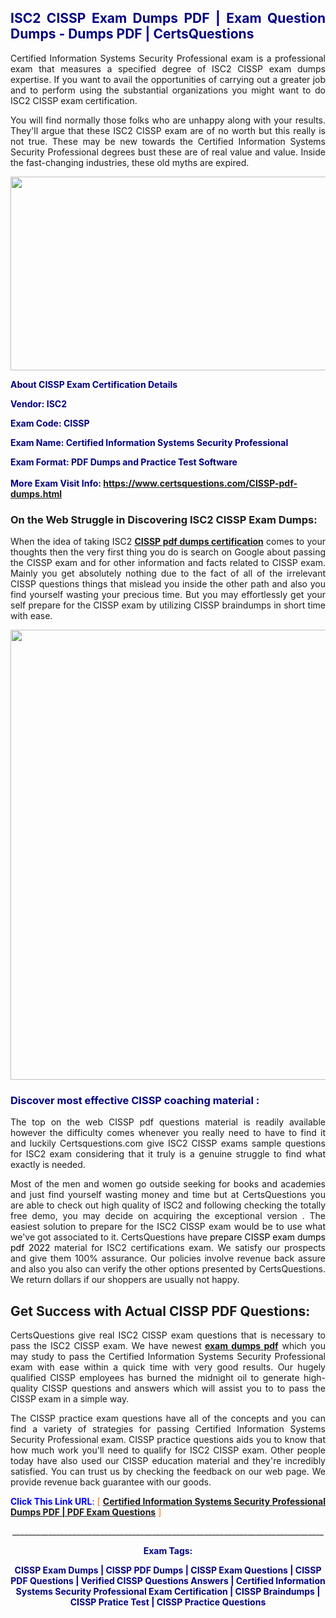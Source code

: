 <h2 style="text-align: justify;"><span style="color: #000080;">ISC2 CISSP Exam Dumps PDF | Exam Question Dumps - Dumps PDF | CertsQuestions</span></h2>
<p style="text-align: justify;">Certified Information Systems Security Professional exam is a professional exam that measures a specified degree of ISC2  CISSP exam dumps expertise. If you want to avail the opportunities of carrying out a greater job and to perform using the substantial organizations you might want to do ISC2 CISSP exam certification.</p>
<p style="text-align: justify;">You will find normally those folks who are unhappy along with your results. They'll argue that these ISC2  CISSP exam are of no worth but this really is not true. These may be new towards the Certified Information Systems Security Professional degrees bust these are of real value and value. Inside the fast-changing industries, these old myths are expired.</p>
<p><img style="display: block; margin-left: auto; margin-right: auto;" src="https://i.imgur.com/eaP4ae9.png" width="840" height="310" /></p>
<p><span style="color: #000080;"><strong>About CISSP Exam Certification Details</strong></span></p>
<p><span style="color: #000080;"><strong>Vendor: ISC2<br /></strong></span></p>
<p><span style="color: #000080;"><strong>Exam Code: CISSP</strong></span></p>
<p><span style="color: #000080;"><strong>Exam Name: Certified Information Systems Security Professional</strong></span></p>
<p><span style="color: #000080;"><strong>Exam Format: PDF Dumps and Practice Test Software<br /><br />More Exam Visit Info: <span style="color: #ff6600;"><a href="https://www.certsquestions.com/CISSP-pdf-dumps.html">https://www.certsquestions.com/CISSP-pdf-dumps.html</a></span></strong></span></p>
<h3>On the Web Struggle in Discovering ISC2 CISSP Exam Dumps:</h3>
<p style="text-align: justify;">When the idea of taking ISC2 <a href="https://www.certsquestions.com/CISSP-pdf-dumps.html"><strong> CISSP pdf dumps certification</strong></a> comes to your thoughts then the very first thing you do is search on Google about passing the CISSP exam and for other information and facts related to CISSP exam. Mainly you get absolutely nothing due to the fact of all of the irrelevant CISSP questions things that mislead you inside the other path and also you find yourself wasting your precious time. But you may effortlessly get your self prepare for the CISSP exam by utilizing CISSP braindumps in short time with ease.</p>
<p><a href="https://www.certsquestions.com/CISSP-pdf-dumps.html"><img style="display: block; margin-left: auto; margin-right: auto;" src="https://i.imgur.com/pxhoKQ2.png" width="720" /></a></p>
<h3><span style="color: #000080;">Discover most effective  CISSP coaching material :</span></h3>
<p style="text-align: justify;">The top on the web CISSP pdf questions material is readily available however the difficulty comes whenever you really need to have to find it and luckily Certsquestions.com give ISC2 CISSP exams sample questions for ISC2  exam considering that it truly is a genuine struggle to find what exactly is needed.</p>
<p style="text-align: justify;">Most of the men and women go outside seeking for books and academies and just find yourself wasting money and time but at CertsQuestions you are able to check out high quality of ISC2  and following checking the totally free demo, you may decide on acquiring the exceptional version . The easiest solution to prepare for the ISC2 CISSP exam would be to use what we've got associated to it. CertsQuestions have <span style="color: #000000;">prepare CISSP exam dumps pdf 2022</span> material for ISC2 certifications exam. We satisfy our prospects and give them 100% assurance. Our policies involve revenue back assure and also you also can verify the other options presented by CertsQuestions. We return dollars if our shoppers are usually not happy.</p>
<h2>Get Success with Actual CISSP PDF Questions:</h2>
<p style="text-align: justify;">CertsQuestions give real ISC2 CISSP exam questions that is necessary to pass the ISC2  CISSP exam. We have newest<strong>&nbsp;<a href="https://www.certsquestions.com/">exam dumps pdf</a></strong>&nbsp;which you may study to pass the Certified Information Systems Security Professional exam with ease within a quick time with very good results. Our hugely qualified CISSP employees has burned the midnight oil to generate high-quality CISSP questions and answers which will assist you to to pass the CISSP exam in a simple way.</p>
<p style="text-align: justify;">The CISSP practice exam questions have all of the concepts and you can find a variety of strategies for passing Certified Information Systems Security Professional exam. CISSP practice questions aids you to know that how much work you'll need to qualify for ISC2  CISSP exam. Other people today have also used our CISSP education material and they're incredibly satisfied. You can trust us by checking the feedback on our web page. We provide revenue back guarantee with our goods.</p>
<p style="text-align: justify;"><span style="color: #0000ff;"><strong>Click This Link URL</strong>:</span> <span style="color: #ff6600;">[ <strong><a href="https://www.certsquestions.com/cissp-certification.html">Certified Information Systems Security Professional Dumps PDF | PDF Exam Questions</a></strong> ]</span></p>
<p style="text-align: center;">______________________________________________________________________________</p>
<p style="text-align: center;"><span style="color: #000080;"><strong>Exam Tags:</strong></span></p>
<p style="text-align: center;"><span style="color: #000080;"><strong>CISSP Exam Dumps | CISSP PDF Dumps | CISSP Exam Questions | CISSP PDF Questions | Verified CISSP Questions Answers | Certified Information Systems Security Professional Exam Certification | CISSP Braindumps | CISSP Pratice Test | CISSP Practice Questions</strong></span></p>
